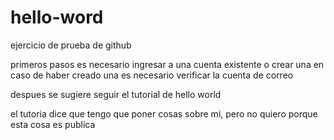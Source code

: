 hello-word
==========

ejercicio de prueba de github

primeros pasos
  es necesario ingresar a una cuenta existente o crear una
  en caso de haber creado una es necesario verificar la cuenta de correo

despues se sugiere seguir el tutorial de hello world

el tutoria dice que tengo que poner cosas sobre mi, pero no quiero porque esta cosa es publica

